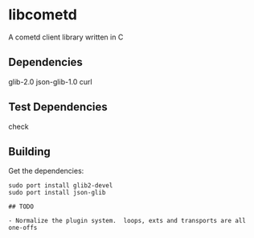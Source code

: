 # libcometd

A cometd client library written in C

## Dependencies
glib-2.0
json-glib-1.0
curl

## Test Dependencies
check

## Building

Get the dependencies:

```
sudo port install glib2-devel
sudo port install json-glib

## TODO

- Normalize the plugin system.  loops, exts and transports are all one-offs
